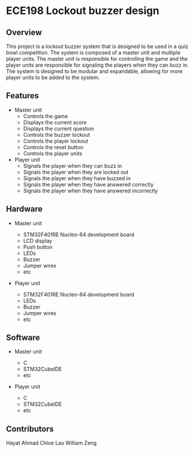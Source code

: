 # ECE198 Lockout buzzer design

## Overview

This project is a lockout buzzer system that is designed to be used in a quiz bowl competition. The system is composed of a master unit and multiple player units. The master unit is responsible for controlling the game and the player units are responsible for signaling the players when they can buzz in. The system is designed to be modular and expandable, allowing for more player units to be added to the system.

## Features

- Master unit
  - Controls the game
  - Displays the current score
  - Displays the current question
  - Controls the buzzer lockout
  - Controls the player lockout
  - Controls the reset button
  - Controls the player units
- Player unit
  - Signals the player when they can buzz in
  - Signals the player when they are locked out
  - Signals the player when they have buzzed in
  - Signals the player when they have answered correctly
  - Signals the player when they have answered incorrectly

## Hardware

- Master unit
  - STM32F401RE Nucleo-64 development board
  - LCD display
  - Push button
  - LEDs
  - Buzzer
  - Jumper wires
  - etc

- Player unit
  - STM32F401RE Nucleo-64 development board
  - LEDs
  - Buzzer
  - Jumper wires
  - etc

## Software

- Master unit
  - C
  - STM32CubeIDE
  - etc

- Player unit
  - C
  - STM32CubeIDE
  - etc

## Contributors
Hayat Ahmad
Chloe Lau
William Zeng

